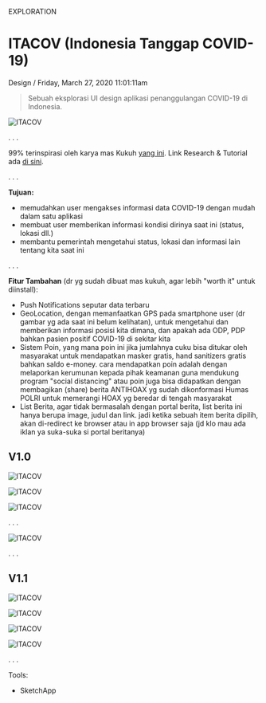 <p class="type">EXPLORATION</p>

# ITACOV (Indonesia Tanggap COVID-19)

<p class="meta">Design  /  Friday, March 27, 2020 11:01:11am</p>

> Sebuah eksplorasi UI design aplikasi penanggulangan COVID-19 di Indonesia.

![ITACOV](../assets/images/works/details/246-itacov/itacov.jpg)

<p class="caption">. . .</p>

99% terinspirasi oleh karya mas Kukuh [yang ini](https://www.instagram.com/p/B-Dnf1XlcId/). Link Research & Tutorial ada [di sini](https://www.youtube.com/watch?v=v2EbPtSs08A).

<p class="caption">. . .</p>

**Tujuan:**

- memudahkan user mengakses informasi data COVID-19 dengan mudah dalam satu aplikasi
- membuat user memberikan informasi kondisi dirinya saat ini (status, lokasi dll.)
- membantu pemerintah mengetahui status, lokasi dan informasi lain tentang kita saat ini

<p class="caption">. . .</p>

**Fitur Tambahan** (dr yg sudah dibuat mas kukuh, agar lebih "worth it" untuk diinstall):

- Push Notifications seputar data terbaru
- GeoLocation, dengan memanfaatkan GPS pada smartphone user (dr gambar yg ada saat ini belum kelihatan), untuk mengetahui dan memberikan informasi posisi kita dimana, dan apakah ada ODP, PDP bahkan pasien positif COVID-19 di sekitar kita
- Sistem Poin, yang mana poin ini jika jumlahnya cuku bisa ditukar oleh masyarakat untuk mendapatkan masker gratis, hand sanitizers gratis bahkan saldo e-money. cara mendapatkan poin adalah dengan melaporkan kerumunan kepada pihak keamanan guna mendukung program "social distancing" atau poin juga bisa didapatkan dengan membagikan (share) berita ANTIHOAX yg sudah dikonformasi Humas POLRI untuk memerangi HOAX yg beredar di tengah masyarakat
- List Berita, agar tidak bermasalah dengan portal berita, list berita ini hanya berupa image, judul dan link. jadi ketika sebuah item berita dipilih, akan di-redirect ke browser atau in app browser saja (jd klo mau ada iklan ya suka-suka si portal beritanya)

## V1.0

![ITACOV](../assets/images/works/details/246-itacov/v1.0/1@2x.jpg)

![ITACOV](../assets/images/works/details/246-itacov/v1.0/2@2x.jpg)

![ITACOV](../assets/images/works/details/246-itacov/v1.0/3@2x.jpg)

<p class="caption">. . .</p>

![ITACOV](../assets/images/works/details/246-itacov/v1.0/preview-square-itacov@2x.jpg)

<p class="caption">. . .</p>

## V1.1

![ITACOV](../assets/images/works/details/246-itacov/v1.1/splashscreen.png)

![ITACOV](../assets/images/works/details/246-itacov/v1.1/home.png)

![ITACOV](../assets/images/works/details/246-itacov/v1.1/do.png)

![ITACOV](../assets/images/works/details/246-itacov/v1.1/you.png)

<p class="caption">. . .</p>

Tools:
- SketchApp
